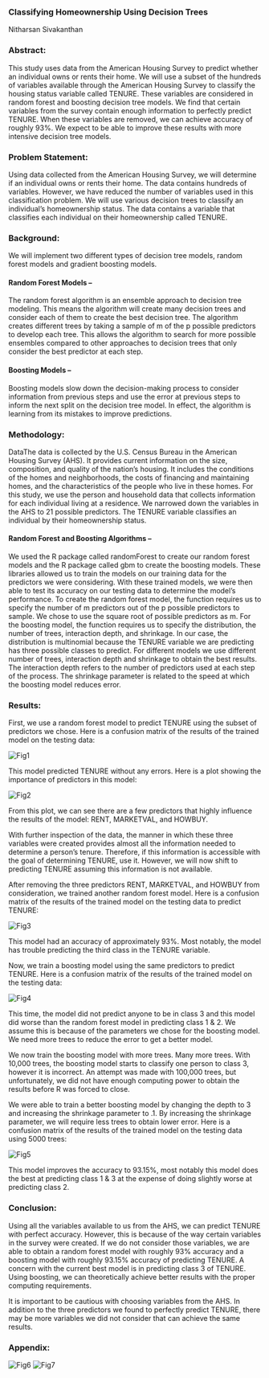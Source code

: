 ### Classifying Homeownership Using Decision Trees

Nitharsan Sivakanthan

### Abstract:

This study uses data from the American Housing Survey to predict whether an individual owns or rents
their home. We will use a subset of the hundreds of variables available through the American Housing
Survey to classify the housing status variable called TENURE. These variables are considered in random
forest and boosting decision tree models. We find that certain variables from the survey contain enough
information to perfectly predict TENURE. When these variables are removed, we can achieve accuracy
of roughly 93%. We expect to be able to improve these results with more intensive decision tree
models.

### Problem Statement:

Using data collected from the American Housing Survey, we will determine if an individual owns or rents
their home. The data contains hundreds of variables. However, we have reduced the number of
variables used in this classification problem. We will use various decision trees to classify an individual’s
homeownership status. The data contains a variable that classifies each individual on their
homeownership called TENURE.

### Background:

We will implement two different types of decision tree models, random forest models and gradient
boosting models.

#### Random Forest Models –

The random forest algorithm is an ensemble approach to decision tree modeling. This means the
algorithm will create many decision trees and consider each of them to create the best decision tree.
The algorithm creates different trees by taking a sample of m of the p possible predictors to develop
each tree. This allows the algorithm to search for more possible ensembles compared to other
approaches to decision trees that only consider the best predictor at each step.

#### Boosting Models –

Boosting models slow down the decision-making process to consider information from previous steps
and use the error at previous steps to inform the next split on the decision tree model. In effect, the
algorithm is learning from its mistakes to improve predictions.

### Methodology:

DataThe data is collected by the U.S. Census Bureau in the American Housing Survey (AHS). It provides
current information on the size, composition, and quality of the nation’s housing. It includes the
conditions of the homes and neighborhoods, the costs of financing and maintaining homes, and the
characteristics of the people who live in these homes.
For this study, we use the person and household data that collects information for each individual living
at a residence. We narrowed down the variables in the AHS to 21 possible predictors. The TENURE
variable classifies an individual by their homeownership status.

#### Random Forest and Boosting Algorithms –

We used the R package called randomForest to create our random forest models and the R package
called gbm to create the boosting models. These libraries allowed us to train the models on our training
data for the predictors we were considering. With these trained models, we were then able to test its
accuracy on our testing data to determine the model’s performance.
To create the random forest model, the function requires us to specify the number of m predictors out
of the p possible predictors to sample. We chose to use the square root of possible predictors as m.
For the boosting model, the function requires us to specify the distribution, the number of trees,
interaction depth, and shrinkage. In our case, the distribution is multinomial because the TENURE
variable we are predicting has three possible classes to predict. For different models we use different
number of trees, interaction depth and shrinkage to obtain the best results. The interaction depth refers
to the number of predictors used at each step of the process. The shrinkage parameter is related to the
speed at which the boosting model reduces error.

### Results:

First, we use a random forest model to predict TENURE using the subset of predictors we chose. Here is
a confusion matrix of the results of the trained model on the testing data:

![Fig1](https://raw.githubusercontent.com/nsivakanthan/ML-Research-Papers/main/Figures-Classify-Homeownership/fig1.JPG 'Fig1')

This model predicted TENURE without any errors. Here is a plot showing the importance of predictors in this model:

![Fig2](https://raw.githubusercontent.com/nsivakanthan/ML-Research-Papers/main/Figures-Classify-Homeownership/fig2.JPG 'Fig2')

From this plot, we can see there are a few predictors that highly influence the results of the model:
RENT, MARKETVAL, and HOWBUY.

With further inspection of the data, the manner in which these three variables were created provides
almost all the information needed to determine a person’s tenure. Therefore, if this information is
accessible with the goal of determining TENURE, use it. However, we will now shift to predicting TENURE
assuming this information is not available.

After removing the three predictors RENT, MARKETVAL, and HOWBUY from consideration, we trained
another random forest model. Here is a confusion matrix of the results of the trained model on the
testing data to predict TENURE:

![Fig3](https://raw.githubusercontent.com/nsivakanthan/ML-Research-Papers/main/Figures-Classify-Homeownership/fig3.JPG 'Fig3')

This model had an accuracy of approximately 93%. Most notably, the model has trouble predicting the
third class in the TENURE variable.

Now, we train a boosting model using the same predictors to predict TENURE. Here is a confusion matrix
of the results of the trained model on the testing data:

![Fig4](https://raw.githubusercontent.com/nsivakanthan/ML-Research-Papers/main/Figures-Classify-Homeownership/fig4.JPG 'Fig4')

This time, the model did not predict anyone to be in class 3 and this model did worse than the random
forest model in predicting class 1 & 2. We assume this is because of the parameters we chose for the
boosting model. We need more trees to reduce the error to get a better model.

We now train the boosting model with more trees. Many more trees. With 10,000 trees, the boosting
model starts to classify one person to class 3, however it is incorrect. An attempt was made with
100,000 trees, but unfortunately, we did not have enough computing power to obtain the results before
R was forced to close.

We were able to train a better boosting model by changing the depth to 3 and increasing the shrinkage
parameter to .1. By increasing the shrinkage parameter, we will require less trees to obtain lower error.
Here is a confusion matrix of the results of the trained model on the testing data using 5000 trees:

![Fig5](https://raw.githubusercontent.com/nsivakanthan/ML-Research-Papers/main/Figures-Classify-Homeownership/fig5.JPG 'Fig5')

This model improves the accuracy to 93.15%, most notably this model does the best at predicting class 1
& 3 at the expense of doing slightly worse at predicting class 2.

### Conclusion:

Using all the variables available to us from the AHS, we can predict TENURE with perfect accuracy.
However, this is because of the way certain variables in the survey were created. If we do not consider
those variables, we are able to obtain a random forest model with roughly 93% accuracy and a boosting
model with roughly 93.15% accuracy of predicting TENURE. A concern with the current best model is in
predicting class 3 of TENURE. Using boosting, we can theoretically achieve better results with the proper
computing requirements.

It is important to be cautious with choosing variables from the AHS. In addition to the three predictors
we found to perfectly predict TENURE, there may be more variables we did not consider that can
achieve the same results.

### Appendix:

![Fig6](https://raw.githubusercontent.com/nsivakanthan/ML-Research-Papers/main/Figures-Classify-Homeownership/fig6.JPG 'Fig6')
![Fig7](https://raw.githubusercontent.com/nsivakanthan/ML-Research-Papers/main/Figures-Classify-Homeownership/fig7.JPG 'Fig7')
